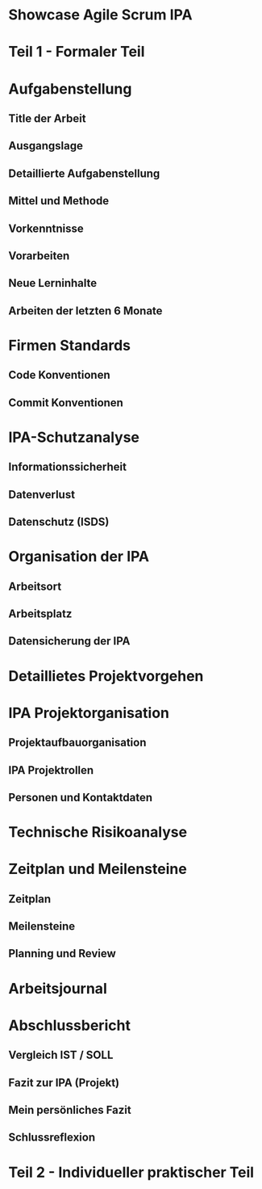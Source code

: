 # Showcase Agile Scrum IPA

# Teil 1 - Formaler Teil

# Aufgabenstellung

## Title der Arbeit

## Ausgangslage

## Detaillierte Aufgabenstellung

## Mittel und Methode

## Vorkenntnisse

## Vorarbeiten

## Neue Lerninhalte

## Arbeiten der letzten 6 Monate

# Firmen Standards

## Code Konventionen

## Commit Konventionen

# IPA-Schutzanalyse

## Informationssicherheit

## Datenverlust

## Datenschutz (ISDS)

# Organisation der IPA

## Arbeitsort

## Arbeitsplatz

## Datensicherung der IPA

# Detaillietes Projektvorgehen

# IPA Projektorganisation

## Projektaufbauorganisation

## IPA Projektrollen

## Personen und Kontaktdaten

# Technische Risikoanalyse

# Zeitplan und Meilensteine

## Zeitplan

## Meilensteine

## Planning und Review

# Arbeitsjournal

# Abschlussbericht

## Vergleich IST / SOLL

## Fazit zur IPA (Projekt)

## Mein persönliches Fazit

## Schlussreflexion

# Teil 2 - Individueller praktischer Teil